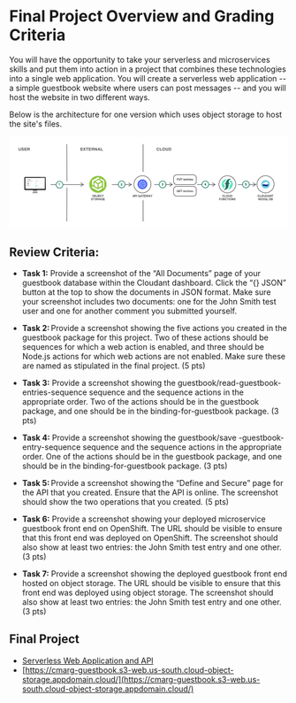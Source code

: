 # Final Project Overview and Grading Criteria

You will have the opportunity to take your serverless and microservices skills and put them into action in a project that combines these technologies into a single web application. You will create a serverless web application -- a simple guestbook website where users can post messages -- and you will host the website in two different ways.

Below is the architecture for one version which uses object storage to host the site's files.

![Final Project Solutio](./images/image00.png)

## Review Criteria:
* **Task 1:** Provide a screenshot of the “All Documents” page of your guestbook database within the Cloudant dashboard. Click the “{} JSON” button at the top to show the documents in JSON format. Make sure your screenshot includes two documents: one for the John Smith test user and one for another comment you submitted yourself.

* **Task 2:** Provide a screenshot showing the five actions you created in the guestbook package for this project. Two of these actions should be sequences for which a web action is enabled, and three should be Node.js actions for which web actions are not enabled. Make sure these are named as stipulated in the final project. (5 pts)

* **Task 3:** Provide a screenshot showing the guestbook/read-guestbook-entries-sequence sequence and the sequence actions in the appropriate order. Two of the actions should be in the guestbook package, and one should be in the binding-for-guestbook package. (3 pts)

* **Task 4:** Provide a screenshot showing the guestbook/save -guestbook-entry-sequence sequence and the sequence actions in the appropriate order. One of the actions should be in the guestbook package, and one should be in the binding-for-guestbook package. (3 pts)

* **Task 5:** Provide a screenshot showing the “Define and Secure” page for the API that you created. Ensure that the API is online. The screenshot should show the two operations that you created. (5 pts)

* **Task 6:** Provide a screenshot showing your deployed microservice guestbook front end on OpenShift. The URL should be visible to ensure that this front end was deployed on OpenShift. The screenshot should also show at least two entries: the John Smith test entry and one other. (3 pts)

* **Task 7:** Provide a screenshot showing the deployed guestbook front end hosted on object storage. The URL should be visible to ensure that this front end was deployed using object storage. The screenshot should also show at least two entries: the John Smith test entry and one other. (3 pts)

## Final Project
* [Serverless Web Application and API](./files/coding-labs.pdf)
* [https://cmarg-guestbook.s3-web.us-south.cloud-object-storage.appdomain.cloud/](https://cmarg-guestbook.s3-web.us-south.cloud-object-storage.appdomain.cloud/)
